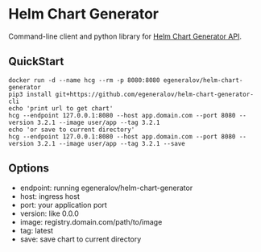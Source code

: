 # Helm Chart Generator

Command-line client and python library for [Helm Chart Generator API](https://github.com/egeneralov/helm-chart-generator-api).

## QuickStart

    docker run -d --name hcg --rm -p 8080:8080 egeneralov/helm-chart-generator
    pip3 install git+https://github.com/egeneralov/helm-chart-generator-cli
    echo 'print url to get chart'
    hcg --endpoint 127.0.0.1:8080 --host app.domain.com --port 8080 --version 3.2.1 --image user/app --tag 3.2.1
    echo 'or save to current directory'
    hcg --endpoint 127.0.0.1:8080 --host app.domain.com --port 8080 --version 3.2.1 --image user/app --tag 3.2.1 --save

## Options

- endpoint: running egeneralov/helm-chart-generator
- host: ingress host
- port: your application port
- version: like 0.0.0
- image: registry.domain.com/path/to/image
- tag: latest
- save: save chart to current directory
